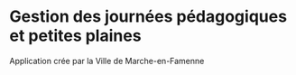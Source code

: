 Gestion des journées pédagogiques et petites plaines
=========

Application crée par la Ville de Marche-en-Famenne 
